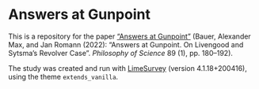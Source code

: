 # Answers at Gunpoint

This is a repository for the paper [“Answers at Gunpoint”](https://www.cambridge.org/core/journals/philosophy-of-science/article/answers-at-gunpoint-on-livengood-and-sytsmas-revolver-case/A02B16770F20B1321ACDFEAD44010589) (Bauer, Alexander Max, and Jan Romann (2022): “Answers at Gunpoint. On Livengood and Sytsma’s Revolver Case”. *Philosophy of Science* 89 (1), pp. 180–192).

The study was created and run with [LimeSurvey](https://www.limesurvey.org/) (version 4.1.18+200416), using the theme `extends_vanilla`.
